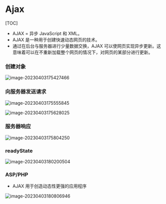 # Ajax

[TOC]

- AJAX = 异步 JavaScript 和 XML。
- AJAX 是一种用于创建快速动态网页的技术。
- 通过在后台与服务器进行少量数据交换，AJAX 可以使网页实现异步更新。这意味着可以在不重新加载整个网页的情况下，对网页的某部分进行更新。

### 创建对象

![image-20230403175427466](E:\Github\summer-camp-2021\Joe\notes\images\image-20230403175427466.png)

### 向服务器发送请求

![image-20230403175555845](E:\Github\summer-camp-2021\Joe\notes\images\image-20230403175555845.png)

![image-20230403175628025](E:\Github\summer-camp-2021\Joe\notes\images\image-20230403175628025.png)

### 服务器响应

![image-20230403175804250](E:\Github\summer-camp-2021\Joe\notes\images\image-20230403175804250.png)

### readyState

![image-20230403180200504](E:\Github\summer-camp-2021\Joe\notes\images\image-20230403180200504.png)

### ASP/PHP

- AJAX 用于创造动态性更强的应用程序

![image-20230403180806946](E:\Github\summer-camp-2021\Joe\notes\images\image-20230403180806946.png)